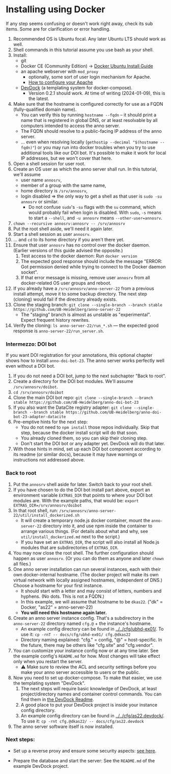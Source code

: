 ﻿
Installing using Docker
=======================

If any step seems confusing or doesn't work right away, check its sub items.
Some are for clarification or error handling.

1.  Recommended OS is Ubuntu focal.
    Any later Ubuntu LTS should work as well.
1.  Shell commands in this tutorial assume you use bash as your shell.
1.  Install:
    * git
    * Docker CE (Community Edition) &rarr; [Docker Ubuntu Install Guide](
      https://docs.docker.com/engine/install/ubuntu/)
    * an apache webserver with `mod_proxy`
      * optionally, some sort of user login mechanism for Apache.
      * [How to configure your Apache](../../cfg/reverse_proxy/apache/)
    * [DevDock][devdock-readme] (a templating system for docker-compose).
      * Version 0.2.1 should work. At time of writing (2024-01-09),
        this is the latest.
1.  Make sure that the hostname is configured correctly for use as a
    FQDN (fully-qualified domain name).
    * You can verify this by running `hostname --fqdn` – it should print a
      name that is registered in global DNS, or at least resolvable by all
      computers intended to access the anno server.
    * The FQDN should resolve to a public-facing IP address of the anno server.
    * … even when resolving locally
      (`gethostip --decimal "$(hostname --fqdn)"`)
      or you may run into docker troubles when you try to use additional
      tools like our DOI bot. It's possible to make it work for local
      IP addresses, but we won't cover that here.
1.  Open a shell session for user root.
1.  Create an OS user as which the anno server shall run.
    In this tutorial, we'll assume
    * user name `annosrv`,
    * member of a group with the same name,
    * home directory is `/srv/annosrv`,
    * login disabled &rArr; the only way to get a shell as that user is
      `sudo -su annosrv` or similar.
      * Do not confuse `sudo`'s `-su` flags with the `su` command,
        which would probably fail when login is disabled.
        With `sudo`, `-s` means to start a `--shell`,
        and `-u annosrv` means `--other-user=annosrv`.
1.  `chown --recursive annosrv:annosrv -- /srv/annosrv`
1.  Put the root shell aside, we'll need it again later.
1.  Start a shell session as user `annosrv`.
1.  … and `cd` to its home directory if you aren't there yet.
1.  Ensure that user `annosrv` has no control over the docker daemon.
    (Earlier versions of this guide advised the opposite.)
    1.  Test access to the docker daemon: Run `docker version`
    1.  The expected good response should include the message
        "ERROR: Got permission denied while trying to connect to the
        Docker daemon socket".
    1.  If that error message is missing, remove user `annosrv` from all
        docker-related OS user groups and reboot.
1.  If you already have a `/srv/annosrv/anno-server-22` from a previous
    install attempt, move it to some backup directory.
    The next step (cloning) would fail if the directory already exists.
1.  Clone the staging branch:
    `git clone --single-branch --branch stable https://github.com/UB-Heidelberg/anno-server-22`
    * The "staging" branch is almost as unstable as "experimental".
      Expect frequent history rewrites.
1.  Verify the cloning: `ls anno-server-22/run_*.sh` — the expected good
    response is `anno-server-22/run_server.sh`.



### Intermezzo: DOI bot

If you want DOI registration for your annotations, this optional chapter
shows how to install `anno-doi-bot-23`.
The anno server works perfectly well even without a DOI bot.

1.  If you do not need a DOI bot, jump to the next subchapter "Back to root".
1.  Create a directory for the DOI bot modules.
    We'll assume `/srv/annosrv/doibot`.
1.  `cd /srv/annosrv/doibot`
1.  Clone the main DOI bot repo:
    `git clone --single-branch --branch stable https://github.com/UB-Heidelberg/anno-doi-bot-23`
1.  If you also want the DataCite registry adapter:
    `git clone --single-branch --branch stable https://github.com/UB-Heidelberg/anno-doi-bot-23-adapter-datacite`
1.  Pre-emptive hints for the next step:
    * You do not need to `npm install` those repos individually.
      Skip that step, because the docker install script will do that soon.
    * You already cloned them, so you can skip their cloning step.
    * Don't start the DOI bot or any adapter yet. DevDock will do that later.
1.  With those hints in mind, set up each DOI bot component according to its
    readme (or similar docs), because it may have warnings or instructions
    not addressed above.



### Back to root

1.  Put the `annosrv` shell aside for later. Switch back to your root shell.
1.  If you have chosen to do the DOI bot install part above, export an
    environment variable `EXTRAS_DIR` that points to where your DOI bot
    modules are. With the example paths, that would be:
    `export EXTRAS_DIR=/srv/annosrv/doibot`
1.  In that root shell, run:
    `/srv/annosrv/anno-server-22/util/install_dockerized.sh`
    * It will create a temporary node.js docker container, mount the
      `anno-server-22` directory into it, and use npm inside the container
      to arrange various things. (For details about what and why, see
      `util/install_dockerized.md` next to the script.)
    * If you have set an `EXTRAS_DIR`, the script will also install all
      Node.js modules that are subdirectories of `EXTRAS_DIR`.
1.  You may now close the root shell.
    The further configuration should happen as user `annosrv`.
    (Or you can do them as anyone and later `chown` all files.)
1.  One anno server installation can run several instances,
    each with their own docker-internal hostname.
    (The docker project will make its own virtual network with locally
    assigned hostnames, independent of DNS.)
    Choose a hostname for your first instance.
    * It should start with a letter and may consist of letters,
      numbers and hyphens. (No dots. This is not a FQDN.)
    * In this example, we will assume that hostname to be `dkas22`.
      ("dk" = Docker, "as22" = anno-server-22)
    * __You will need this hostname again later.__
1.  Create an anno server instance config.
    That's a subdirectory in the `anno-server-22` directory named
    `cfg.@` + the instance's hostname.
    * An example config directory can be found in
      [../../cfg/ubhd-ex01/](../../cfg/ubhd-ex01/).
      To use it: `cp -rnT -- docs/cfg/ubhd-ex01/ cfg.@dkas22`
    * Directory naming explained: "cfg." = config, "@" = host-specific.
      In the future, there may be others like "cfg.site" and "cfg.vendor".
1.  You can customize your instance config now or at any time later.
    See the example config's `README.md` for how.
    Most changes will take effect only when you restart the server.
    * ⚠ Make sure to review the ACL and security settings before you make
      your anno server accessible to users or the public.
1.  Now you need to set up docker-compose.
    To make that easier, we use the templating system "DevDock".
    1.  The next steps will require basic knowledge of DevDock, at least
        project/directory names and container control commands.
        You can find them in [the DevDock Readme][devdock-readme].
    1.  A good place to put your DevDock project is inside your
        instance config directory.
    1.  An example config directory can be found in
        [../../cfg/as22.devdock/](../../cfg/as22.devdock/).
        To use it: `cp -rnt cfg.@dkas22/ -- docs/cfg/as22.devdock`
1.  The anno server software itself is now installed.


### Next steps:

* Set up a reverse proxy and ensure some security aspects:
  [see here](../../cfg/reverse_proxy/).
* Prepare the database and start the server:
  See the `README.md` of the example DevDock project.








  [devdock-readme]: https://github.com/UB-Heidelberg/docker-devel-util-pmb/tree/master/devdock


<!-- Deprecated steps kept around in case we need them again. Please ignore.
### BEGIN deprecated

1.  Ensure you have a user account that has control over the docker daemon.
    You could use `root`, or add yourself to the `docker` group.
    New group memberships only apply at start of a login session, so you may
    need to reconnect SSH, restart your terminal multiplexer, or even reboot.
    1.  Test access to the docker daemon: Run `docker version`
        as the docker-capable user.
    1.  The expected good response should include a section "docker-init:"
        with a "version:" entry.
    1.  If that enty is missing, fix permissions and/or docker.
        Unfortunately, that's ouf of scope for this guide.

### ENDOF deprecated
-- -->

